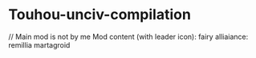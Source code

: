 # Touhou-unciv-compilation
// Main mod is not by me
Mod content (with leader icon):
fairy alliaiance:
remillia
martagroid
